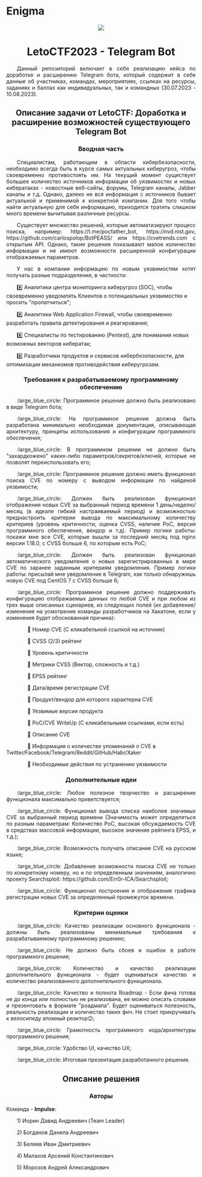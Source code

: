 # Enigma
<p align="center">
    <img src="URL">
</p>

<h1 align="center">
LetoCTF2023 - Telegram Bot
</h1>

<p align="justify">&emsp;&emsp;Данный репозиторий включает в себя реализацию кейса по доработке и расширению Telegram бота, который содержит в себе данные об участниках, командах, мероприятиях, ссылках на ресурсы, заданиях и баллах как индивидуальных, так и командных (30.07.2023 - 10.08.2023).</p>

<h2 align="center">
    Описание задачи от LetoCTF: Доработка и расширение возможностей существующего Telegram Bot
</h2>

<h3 align="center">
    Вводная часть
</h3> 

<p align="justify">&emsp;&emsp;Специалистам, работающим в области кибербезопасности, необходимо всегда быть в курсе самых актуальных киберугроз, чтобы своевременно противостоять им. На текущий момент существует большее количество источников информации об уязвимостях и новых кибератаках - новостные веб-сайты, форумы, Telegram каналы, Jabber каналы и т.д. Однако, далеко не вся информация с источников бывает актуальной и применимой к конкретной компании. Для того чтобы найти актуальную для себя информацию, приходится тратить слишком много времени вычитывая различные ресурсы.</p>

<p align="justify">&emsp;&emsp;Существует множество решений, которые автоматизируют процесс поиска, например: https://t.me/pocfather_bot, https://nvd.nist.gov, https://github.com/carlospolop/BotPEASS/ или https://cvetrends.com с открытым API. Однако, такие решения показывают малое количество информации и не имеют возможности расширенной конфигурации отображаемых параметров.</p>

<p align="justify">&emsp;&emsp;У нас в компании информацию по новым уязвимостям хотят получать разные подразделения, в частности:</p>

&emsp;&emsp;:hash: Аналитики центра мониторинга киберугроз (SOC), чтобы своевременно уведомлять Клиентов о потенциальных уязвимостях и просить "пропатчиться";

&emsp;&emsp;:hash: Аналитики Web Application Firewall, чтобы своевременно разработать правила детектирования и реагирования;

&emsp;&emsp;:hash: Специалисты по тестированию (Pentest), для понимания новых возможных векторов кибератак;

&emsp;&emsp;:hash: Разработчики продуктов и сервисов кибербезопасности, для оптимизации механизмов противодействия киберугрозам.


<h3 align="center">
    Требования к разрабатываемому программному обеспечению
</h3> 

<p align="justify">&emsp;&emsp;:large_blue_circle: Программное решение должно быть реализовано в виде Telegram бота;</p>

<p align="justify">&emsp;&emsp;:large_blue_circle: На программное решение должна быть разработана минимально необходимая документация, описывающая архитектуру, принципы использования и конфигурации программного обеспечения;</p>

<p align="justify">&emsp;&emsp;:large_blue_circle: В программном решении не должно быть "захардкожено" каких-либо параметров/секретов/ключей, которые не позволят переиспользовать его;</p>

<p align="justify">&emsp;&emsp;:large_blue_circle: Программное решение должно иметь функционал поиска CVE по номеру с выводом информации по найденой уязвимости;</p>

<p align="justify">&emsp;&emsp;:large_blue_circle: Должен быть реализован функционал отображения новых CVE за выбранный период времени 1 день/неделю/месяц (в идеале гибкий настраиваемый период) и возможностью преднастроить критерии вывода по максимальному количеству критериев (уровень критичности, оценка CVSS, наличие PoC, версия программного обеспечения, вендор и т.д). Пример логики работы: покажи мне все CVE, которые вышли за последний месяц под nginx версии 1.18.0, с CVSS больше 6, по которым есть PoC;</p>

<p align="justify">&emsp;&emsp;:large_blue_circle: Должен быть реализован функционал автоматического уведомления о новых зарегистрированных в мире CVE  по заранее заданным критериям уведомления. Пример логики работы: присылай мне уведомление в Telegram, как только обнаружишь новую CVE  под CentOS 7 с CVSS больше 6;</p>
 
<p align="justify">&emsp;&emsp;:large_blue_circle: Программное решение должно поддерживать конфигурацию отображаемых данных по любой CVE и при любом из трех выше описанных сценариев, из следующих полей (их добавление/изменение на усмотрение команды разработчиков на Хакатоне, если у изменения будет обоснованная причина):</p>

&emsp;&emsp;&emsp;&emsp;:small_blue_diamond: Номер CVE (С кликабельной ссылкой на источник)

&emsp;&emsp;&emsp;&emsp;:small_blue_diamond: CVSS (2/3) рейтинг

&emsp;&emsp;&emsp;&emsp;:small_blue_diamond: Уровень критичности

&emsp;&emsp;&emsp;&emsp;:small_blue_diamond: Метрики CVSS (Вектор, сложность и т.д.)

&emsp;&emsp;&emsp;&emsp;:small_blue_diamond: EPSS рейтинг

&emsp;&emsp;&emsp;&emsp;:small_blue_diamond: Дата/время регистрации CVE 

&emsp;&emsp;&emsp;&emsp;:small_blue_diamond: Продукт/вендор для которого характерна CVE 

&emsp;&emsp;&emsp;&emsp;:small_blue_diamond: Уязвимые версии продукта

&emsp;&emsp;&emsp;&emsp;:small_blue_diamond: PoC/CVE WriteUp (С кликабельными ссылками, если есть)

&emsp;&emsp;&emsp;&emsp;:small_blue_diamond: Описание CVE

&emsp;&emsp;&emsp;&emsp;:small_blue_diamond: Информация о количестве упоминаний о CVE в Twitter/Facebook/Telegram/Reddit/GitHub/Habr/Xaker

&emsp;&emsp;&emsp;&emsp;:small_blue_diamond: Необходимые действия по устранению уязвимости 


<h3 align="center">
    Дополнительные идеи
</h3> 

<p align="justify">&emsp;&emsp;:large_blue_circle: Любое полезное творчество и расширение функционала максимально приветствуется;</p>

<p align="justify">&emsp;&emsp;:large_blue_circle: Функционал вывода списка наиболее значимых CVE за выбранный период времени (Значимость может определяться по разным параметрам: Количество PoC, высокая обсуждаемость CVE в средствах массовой информации, высокое значение рейтинга EPSS, и т.д.);</p>

<p align="justify">&emsp;&emsp;:large_blue_circle: Возможность получать описание CVE на русском языке;</p>

<p align="justify">&emsp;&emsp;:large_blue_circle: Добавление возможности поиска CVE не только по конкретному номеру, но и по определенным значениям, аналогично проекту Searchsploit: https://github.com/Err0r-ICA/Searchsploit;</p>

<p align="justify">&emsp;&emsp;:large_blue_circle: Функционал построения и отображения графика регистрации новых CVE за определенный промежуток времени.</p>


<h3 align="center">
    Критерии оценки
</h3>  

<p align="justify">&emsp;&emsp;:large_blue_circle: Качество реализации основного функционала - должны быть реализованы минимальные требования к разрабатываемому программному решению;</p>

<p align="justify">&emsp;&emsp;:large_blue_circle: Не должно быть сбоев и ошибок в работе программного решения;</p>

<p align="justify">&emsp;&emsp;:large_blue_circle: Количество и качество реализации дополнительного функционала - будет оцениваться качество и количество реализованного дополнительного функционала.<p>

<p align="justify">&emsp;&emsp;:large_blue_circle: Качество и полнота Roadmap -  Если фича готова не до конца или полностью не реализована, ее можно описать словами и презентовать в формате "роадмапа". Будет оцениваться полезность, реальность реализации и количество таких фич. Не стоит прикручивать к велосипеду атомный реактор😉;</p>

<p align="justify">&emsp;&emsp;:large_blue_circle: Грамотность программного кода/архитектуры программного решения;</p>

<p align="justify">&emsp;&emsp;:large_blue_circle: Удобство UI, качество UX;</p>
 
<p align="justify">&emsp;&emsp;:large_blue_circle: Итоговая презентация разработанного решения.</p>


<h2 align="center">
    Описание решения
</h2>

<h3 align="center">
    Авторы
</h3>

Команда - **Impulse**:
<p align="justify">&emsp;&emsp;1) Иорин Давид Андреевич (Team Leader)</p>
<p align="justify">&emsp;&emsp;2) Богданов Данила Андреевич</p>
<p align="justify">&emsp;&emsp;3) Беляев Иван Дмитриевич</p>
<p align="justify">&emsp;&emsp;4) Малахов Арсений Константинович</p>
<p align="justify">&emsp;&emsp;5) Морозов Андрей Александрович</p>
